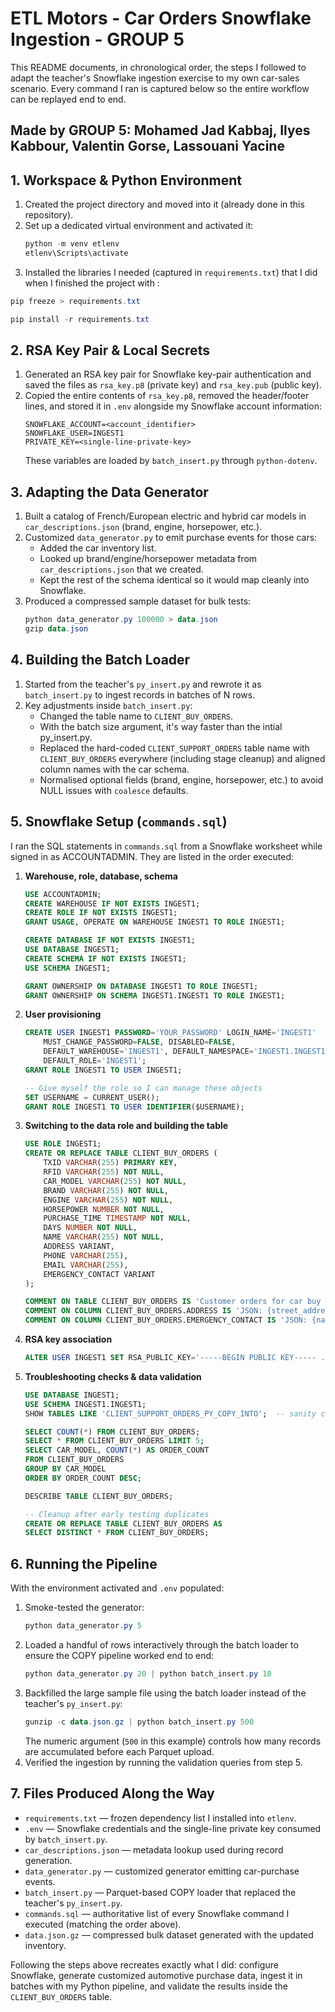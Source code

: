 # ETL Motors - Car Orders Snowflake Ingestion - GROUP 5

This README documents, in chronological order, the steps I followed to adapt the teacher's Snowflake ingestion exercise to my own car-sales scenario. Every command I ran is captured below so the entire workflow can be replayed end to end.

## Made by GROUP 5: Mohamed Jad Kabbaj, Ilyes Kabbour, Valentin Gorse, Lassouani Yacine

## 1. Workspace & Python Environment
1. Created the project directory and moved into it (already done in this repository).
2. Set up a dedicated virtual environment and activated it:
   ```powershell
   python -m venv etlenv
   etlenv\Scripts\activate
   ```
3. Installed the libraries I needed (captured in `requirements.txt`) that I did when I finished the project with :
```powershell
pip freeze > requirements.txt
```

   ```powershell
   pip install -r requirements.txt
   ```

## 2. RSA Key Pair & Local Secrets
1. Generated an RSA key pair for Snowflake key-pair authentication and saved the files as `rsa_key.p8` (private key) and `rsa_key.pub` (public key).
2. Copied the entire contents of `rsa_key.p8`, removed the header/footer lines, and stored it in `.env` alongside my Snowflake account information:
   ```env
   SNOWFLAKE_ACCOUNT=<account_identifier>
   SNOWFLAKE_USER=INGEST1
   PRIVATE_KEY=<single-line-private-key>
   ```
   These variables are loaded by `batch_insert.py` through `python-dotenv`.

## 3. Adapting the Data Generator
1. Built a catalog of French/European electric and hybrid car models in `car_descriptions.json` (brand, engine, horsepower, etc.).
2. Customized `data_generator.py` to emit purchase events for those cars:
   - Added the car inventory list.
   - Looked up brand/engine/horsepower metadata from `car_descriptions.json` that we created.
   - Kept the rest of the schema identical so it would map cleanly into Snowflake.
3. Produced a compressed sample dataset for bulk tests:
   ```powershell
   python data_generator.py 100000 > data.json
   gzip data.json
   ```

## 4. Building the Batch Loader
1. Started from the teacher's `py_insert.py` and rewrote it as `batch_insert.py` to ingest records in batches of N rows.
2. Key adjustments inside `batch_insert.py`:
   - Changed the table name to `CLIENT_BUY_ORDERS`.
   - With the batch size argument, it's way faster than the intial py_insert.py.
   - Replaced the hard-coded `CLIENT_SUPPORT_ORDERS` table name with `CLIENT_BUY_ORDERS` everywhere (including stage cleanup) and aligned column names with the car schema.
   - Normalised optional fields (brand, engine, horsepower, etc.) to avoid NULL issues with `coalesce` defaults.

## 5. Snowflake Setup (`commands.sql`)
I ran the SQL statements in `commands.sql` from a Snowflake worksheet while signed in as ACCOUNTADMIN. They are listed in the order executed:
1. **Warehouse, role, database, schema**
   ```sql
   USE ACCOUNTADMIN;
   CREATE WAREHOUSE IF NOT EXISTS INGEST1;
   CREATE ROLE IF NOT EXISTS INGEST1;
   GRANT USAGE, OPERATE ON WAREHOUSE INGEST1 TO ROLE INGEST1;

   CREATE DATABASE IF NOT EXISTS INGEST1;
   USE DATABASE INGEST1;
   CREATE SCHEMA IF NOT EXISTS INGEST1;
   USE SCHEMA INGEST1;

   GRANT OWNERSHIP ON DATABASE INGEST1 TO ROLE INGEST1;
   GRANT OWNERSHIP ON SCHEMA INGEST1.INGEST1 TO ROLE INGEST1;
   ```
2. **User provisioning**
   ```sql
   CREATE USER INGEST1 PASSWORD='YOUR_PASSWORD' LOGIN_NAME='INGEST1'
       MUST_CHANGE_PASSWORD=FALSE, DISABLED=FALSE,
       DEFAULT_WAREHOUSE='INGEST1', DEFAULT_NAMESPACE='INGEST1.INGEST1',
       DEFAULT_ROLE='INGEST1';
   GRANT ROLE INGEST1 TO USER INGEST1;

   -- Give myself the role so I can manage these objects
   SET USERNAME = CURRENT_USER();
   GRANT ROLE INGEST1 TO USER IDENTIFIER($USERNAME);
   ```
3. **Switching to the data role and building the table**
   ```sql
   USE ROLE INGEST1;
   CREATE OR REPLACE TABLE CLIENT_BUY_ORDERS (
       TXID VARCHAR(255) PRIMARY KEY,
       RFID VARCHAR(255) NOT NULL,
       CAR_MODEL VARCHAR(255) NOT NULL,
       BRAND VARCHAR(255) NOT NULL,
       ENGINE VARCHAR(255) NOT NULL,
       HORSEPOWER NUMBER NOT NULL,
       PURCHASE_TIME TIMESTAMP NOT NULL,
       DAYS NUMBER NOT NULL,
       NAME VARCHAR(255) NOT NULL,
       ADDRESS VARIANT,
       PHONE VARCHAR(255),
       EMAIL VARCHAR(255),
       EMERGENCY_CONTACT VARIANT
   );

   COMMENT ON TABLE CLIENT_BUY_ORDERS IS 'Customer orders for car buy inventory';
   COMMENT ON COLUMN CLIENT_BUY_ORDERS.ADDRESS IS 'JSON: {street_address, city, state, postalcode} or NULL';
   COMMENT ON COLUMN CLIENT_BUY_ORDERS.EMERGENCY_CONTACT IS 'JSON: {name, phone} or NULL';
   ```
4. **RSA key association**
   ```sql
   ALTER USER INGEST1 SET RSA_PUBLIC_KEY='-----BEGIN PUBLIC KEY----- ... -----END PUBLIC KEY-----';
   ```
5. **Troubleshooting checks & data validation**
   ```sql
   USE DATABASE INGEST1;
   USE SCHEMA INGEST1.INGEST1;
   SHOW TABLES LIKE 'CLIENT_SUPPORT_ORDERS_PY_COPY_INTO';  -- sanity check when debugging stage names

   SELECT COUNT(*) FROM CLIENT_BUY_ORDERS;
   SELECT * FROM CLIENT_BUY_ORDERS LIMIT 5;
   SELECT CAR_MODEL, COUNT(*) AS ORDER_COUNT
   FROM CLIENT_BUY_ORDERS
   GROUP BY CAR_MODEL
   ORDER BY ORDER_COUNT DESC;

   DESCRIBE TABLE CLIENT_BUY_ORDERS;

   -- Cleanup after early testing duplicates
   CREATE OR REPLACE TABLE CLIENT_BUY_ORDERS AS
   SELECT DISTINCT * FROM CLIENT_BUY_ORDERS;
   ```

## 6. Running the Pipeline
With the environment activated and `.env` populated:
1. Smoke-tested the generator:
   ```powershell
   python data_generator.py 5
   ```
2. Loaded a handful of rows interactively through the batch loader to ensure the COPY pipeline worked end to end:
   ```powershell
   python data_generator.py 20 | python batch_insert.py 10
   ```
3. Backfilled the large sample file using the batch loader instead of the teacher's `py_insert.py`:
   ```powershell
   gunzip -c data.json.gz | python batch_insert.py 500
   ```
   The numeric argument (`500` in this example) controls how many records are accumulated before each Parquet upload.
4. Verified the ingestion by running the validation queries from step 5.

## 7. Files Produced Along the Way
- `requirements.txt` — frozen dependency list I installed into `etlenv`.
- `.env` — Snowflake credentials and the single-line private key consumed by `batch_insert.py`.
- `car_descriptions.json` — metadata lookup used during record generation.
- `data_generator.py` — customized generator emitting car-purchase events.
- `batch_insert.py` — Parquet-based COPY loader that replaced the teacher's `py_insert.py`.
- `commands.sql` — authoritative list of every Snowflake command I executed (matching the order above).
- `data.json.gz` — compressed bulk dataset generated with the updated inventory.

Following the steps above recreates exactly what I did: configure Snowflake, generate customized automotive purchase data, ingest it in batches with my Python pipeline, and validate the results inside the `CLIENT_BUY_ORDERS` table.
